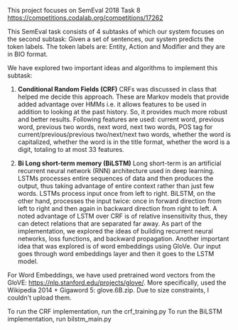 This project focuses on SemEval 2018 Task 8
https://competitions.codalab.org/competitions/17262 

This SemEval task consists of 4 subtasks of which our system focuses on the second subtask:
Given a set of sentences, our system predicts the token labels. The token labels are: Entity, Action and Modifier and they are in BIO format.


We have explored two important ideas and algorithms to implement this subtask:
1. **Conditional Random Fields (CRF)**
CRFs was discussed in class that helped me decide this approach. These are Markov models that provide added advantage over HMMs i.e. it allows features to be used in addition to looking at the past history. So, it provides much more robust and better results. Following features are used: current word, previous word, previous two words, next word, next two words, POS tag for current/previous/previous two/next/next two words, whether the word is capitalized, whether the word is in the title format, whether the word is a digit, totaling to at most 33 features.

2. **Bi Long short-term memory (BiLSTM)**
Long short-term is an artificial recurrent neural network (RNN) architecture used in deep learning. LSTMs processes entire sequences of data and then produces the output, thus taking advantage of entire context rather than just few words. LSTMs process input once from left to right. BiLSTM, on the other hand, processes the input twice: once in forward direction from left
to right and then again in backward direction from right to left. A noted advantage of LSTM over CRF is of relative insensitivity thus, they can detect relations that are separated far away. As part of the implementation, we explored the ideas of building recurrent neural networks, loss functions, and backward propagation. Another important idea that was explored is of word embeddings using GloVe. Our input goes through word embeddings layer and then it goes to the LSTM model.

For Word Embeddings, we have used pretrained word vectors from the GloVE: https://nlp.stanford.edu/projects/glove/. More specifically, used the Wikipedia 2014 + Gigaword 5: glove.6B.zip.
Due to size constraints, I couldn't upload them.

To run the CRF implementation, run the crf_training.py
To run the BiLSTM implementation, run bilstm_main.py 